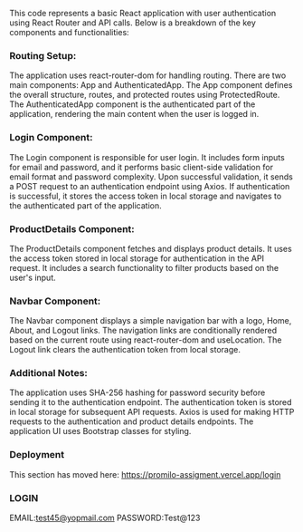 This code represents a basic React application with user authentication using React Router and API calls. Below is a breakdown of the key components and functionalities:

### Routing Setup:
The application uses react-router-dom for handling routing.
There are two main components: App and AuthenticatedApp.
The App component defines the overall structure, routes, and protected routes using ProtectedRoute.
The AuthenticatedApp component is the authenticated part of the application, rendering the main content when the user is logged in.

### Login Component:
The Login component is responsible for user login.
It includes form inputs for email and password, and it performs basic client-side validation for email format and password complexity.
Upon successful validation, it sends a POST request to an authentication endpoint using Axios.
If authentication is successful, it stores the access token in local storage and navigates to the authenticated part of the application.

### ProductDetails Component:
The ProductDetails component fetches and displays product details.
It uses the access token stored in local storage for authentication in the API request.
It includes a search functionality to filter products based on the user's input.

### Navbar Component:
The Navbar component displays a simple navigation bar with a logo, Home, About, and Logout links.
The navigation links are conditionally rendered based on the current route using react-router-dom and useLocation.
The Logout link clears the authentication token from local storage.

### Additional Notes:
The application uses SHA-256 hashing for password security before sending it to the authentication endpoint.
The authentication token is stored in local storage for subsequent API requests.
Axios is used for making HTTP requests to the authentication and product details endpoints.
The application UI  uses Bootstrap classes for styling.


### Deployment
This section has moved here: https://promilo-assigment.vercel.app/login

### LOGIN 
EMAIL:test45@yopmail.com 
PASSWORD:Test@123



